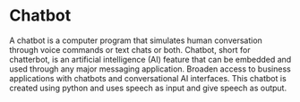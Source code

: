 # Chatbot
A chatbot is a computer program that simulates human conversation through voice commands or text chats or both. Chatbot, short for chatterbot, is an artificial intelligence (AI) feature that can be embedded and used through any major messaging application.
Broaden access to business applications with chatbots and conversational AI interfaces.
This chatbot is created using python and uses speech as input and give speech as output.
